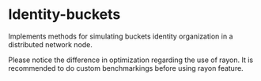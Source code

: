 # Identity-buckets

Implements methods for simulating buckets identity organization in a distributed network node.

Please notice the difference in optimization regarding the use of rayon. It is recommended to do custom benchmarkings before using rayon feature.